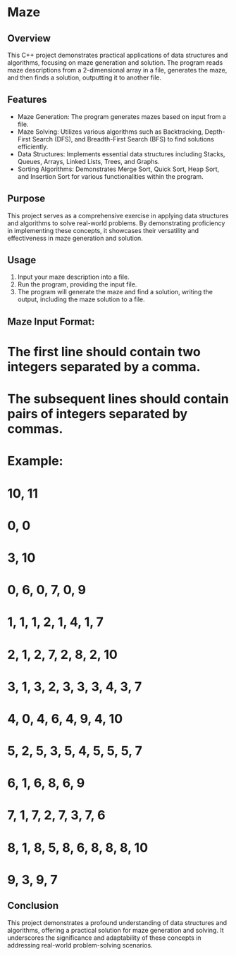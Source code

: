 # Maze

## Overview

This C++ project demonstrates practical applications of data structures and algorithms, focusing on maze generation and solution. The program reads maze descriptions from a 2-dimensional array in a file, generates the maze, and then finds a solution, outputting it to another file.

## Features
- Maze Generation: The program generates mazes based on input from a file.
- Maze Solving: Utilizes various algorithms such as Backtracking, Depth-First Search (DFS), and Breadth-First Search (BFS) to find solutions efficiently.
- Data Structures: Implements essential data structures including Stacks, Queues, Arrays, Linked Lists, Trees, and Graphs. 
- Sorting Algorithms: Demonstrates Merge Sort, Quick Sort, Heap Sort, and Insertion Sort for various functionalities within the program.

## Purpose
This project serves as a comprehensive exercise in applying data structures and algorithms to solve real-world problems. By demonstrating proficiency in implementing these concepts, it showcases their versatility and effectiveness in maze generation and solution.

## Usage
1. Input your maze description into a file.
2. Run the program, providing the input file.
3. The program will generate the maze and find a solution, writing the output, including the maze solution to a file.

## Maze Input Format:
# The first line should contain two integers separated by a comma.
# The subsequent lines should contain pairs of integers separated by commas.
# Example:
# 10, 11
# 0, 0
# 3, 10
# 0, 6, 0, 7, 0, 9
# 1, 1, 1, 2, 1, 4, 1, 7
# 2, 1, 2, 7, 2, 8, 2, 10
# 3, 1, 3, 2, 3, 3, 3, 4, 3, 7
# 4, 0, 4, 6, 4, 9, 4, 10
# 5, 2, 5, 3, 5, 4, 5, 5, 5, 7
# 6, 1, 6, 8, 6, 9
# 7, 1, 7, 2, 7, 3, 7, 6
# 8, 1, 8, 5, 8, 6, 8, 8, 8, 10
# 9, 3, 9, 7

## Conclusion
This project demonstrates a profound understanding of data structures and algorithms, offering a practical solution for maze generation and solving. It underscores the significance and adaptability of these concepts in addressing real-world problem-solving scenarios.
